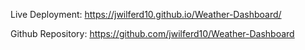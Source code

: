 Live Deployment: https://jwilferd10.github.io/Weather-Dashboard/

Github Repository: https://github.com/jwilferd10/Weather-Dashboard